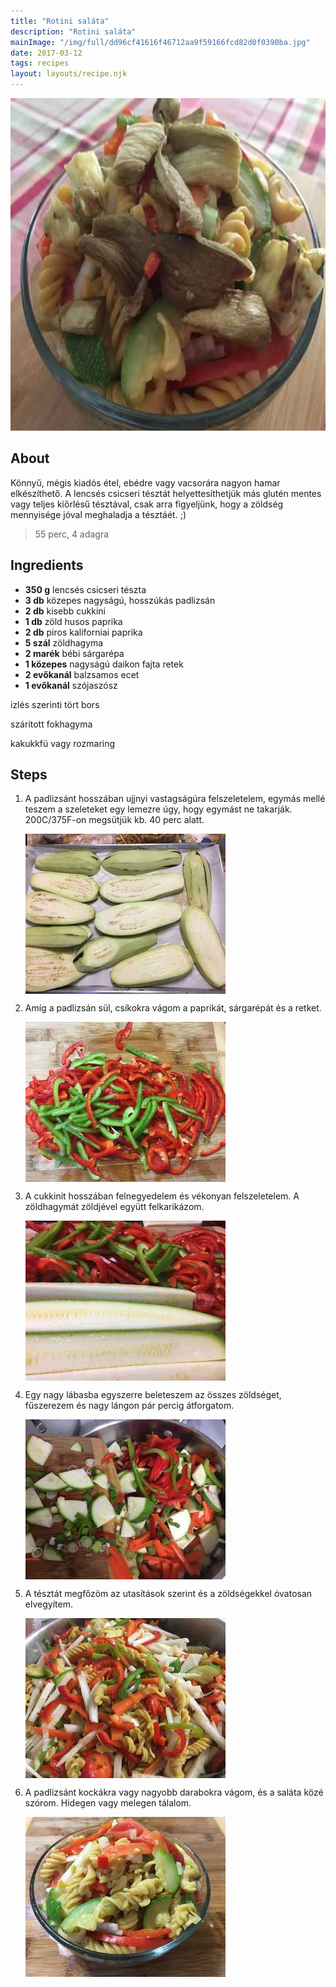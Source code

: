 ```yaml
---
title: "Rotini saláta"
description: "Rotini saláta"
mainImage: "/img/full/dd96cf41616f46712aa9f59166fcd82d0f0390ba.jpg"
date: 2017-03-12
tags: recipes
layout: layouts/recipe.njk
---
```

                            
<p align="center"><a href="https://cookpad.com/hu/receptek/2214893-rotini-salata" rel="Recipe source page"><img width="751" height="532" src="/img/full/dd96cf41616f46712aa9f59166fcd82d0f0390ba.jpg"/></a></p>

## About
<p class="mb-sm">Könnyű, mégis kiadós étel, ebédre vagy vacsorára nagyon hamar elkészíthető. A lencsés csicseri tésztát helyettesíthetjük más glutén mentes vagy teljes kiőrlésű tésztával, csak arra figyeljünk, hogy a zöldség mennyisége jóval meghaladja a tésztáét. ;)</p>

> 55 perc, 4 adagra 

## Ingredients
* **350 g** lencsés csicseri tészta
* **3 db** közepes nagyságú, hosszúkás padlizsán
* **2 db** kisebb cukkini
* **1 db** zöld husos paprika
* **2 db** piros kaliforniai paprika
* **5 szál** zöldhagyma
* **2 marék** bébi sárgarépa
* **1 közepes** nagyságú daikon fajta retek
* **2 evőkanál** balzsamos ecet
* **1 evőkanál** szójaszósz

izlés szerinti tört bors

száritott fokhagyma

kakukkfü vagy rozmaring

## Steps

1. A padlizsánt hosszában ujjnyi vastagságúra felszeletelem, egymás mellé teszem a szeleteket egy lemezre úgy, hogy egymást ne takarják. 200C/375F-on megsütjük kb. 40 perc alatt.
 
    <p><img width="320" height="256" align="left" src="/img/full/f58691271e04473eed72c80b143c38fa1cf1f2ce.jpg"/></p><div style="clear: both"/>

2. Amíg a padlizsán sül, csíkokra vágom a paprikát, sárgarépát és a retket.
 
    <p><img width="320" height="256" align="left" src="/img/full/020cafebc7cf98ed119cc3f68a40d608981af44c.jpg"/></p><div style="clear: both"/>

3. A cukkinit hosszában felnegyedelem és vékonyan felszeletelem. A zöldhagymát zöldjével együtt felkarikázom.
 
    <p><img width="320" height="256" align="left" src="/img/full/d36aaba7e490c1ed20c59be8921feff19c26b5de.jpg"/></p><div style="clear: both"/>

4. Egy nagy lábasba egyszerre beleteszem az összes zöldséget, fűszerezem és nagy lángon pár percig átforgatom.
 
    <p><img width="320" height="256" align="left" src="/img/full/1666bf8f5f939ef58c021de17cc988e562e0459a.jpg"/></p><div style="clear: both"/>

5. A tésztát megfőzöm az utasítások szerint és a zöldségekkel óvatosan elvegyítem.
 
    <p><img width="320" height="256" align="left" src="/img/full/718965579b5d3527509f2a9f7073692c10ff3f69.jpg"/></p><div style="clear: both"/>

6. A padlizsánt kockákra vagy nagyobb darabokra vágom, és a saláta közé szórom. Hidegen vagy melegen tálalom.
 
    <p><img width="320" height="256" align="left" src="/img/full/fd8bd8cb6f6f2fb5b1c43b5535da4b119794afd7.jpg"/></p><div style="clear: both"/>

